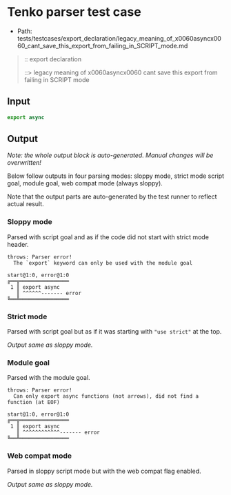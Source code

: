 # Tenko parser test case

- Path: tests/testcases/export_declaration/legacy_meaning_of_x0060asyncx0060_cant_save_this_export_from_failing_in_SCRIPT_mode.md

> :: export declaration
>
> ::> legacy meaning of x0060asyncx0060 cant save this export from failing in SCRIPT mode

## Input

`````js
export async
`````

## Output

_Note: the whole output block is auto-generated. Manual changes will be overwritten!_

Below follow outputs in four parsing modes: sloppy mode, strict mode script goal, module goal, web compat mode (always sloppy).

Note that the output parts are auto-generated by the test runner to reflect actual result.

### Sloppy mode

Parsed with script goal and as if the code did not start with strict mode header.

`````
throws: Parser error!
  The `export` keyword can only be used with the module goal

start@1:0, error@1:0
╔══╦════════════════
 1 ║ export async
   ║ ^^^^^^------- error
╚══╩════════════════

`````

### Strict mode

Parsed with script goal but as if it was starting with `"use strict"` at the top.

_Output same as sloppy mode._

### Module goal

Parsed with the module goal.

`````
throws: Parser error!
  Can only export async functions (not arrows), did not find a function (at EOF)

start@1:0, error@1:0
╔══╦════════════════
 1 ║ export async
   ║ ^^^^^^^^^^^^------- error
╚══╩════════════════

`````


### Web compat mode

Parsed in sloppy script mode but with the web compat flag enabled.

_Output same as sloppy mode._

